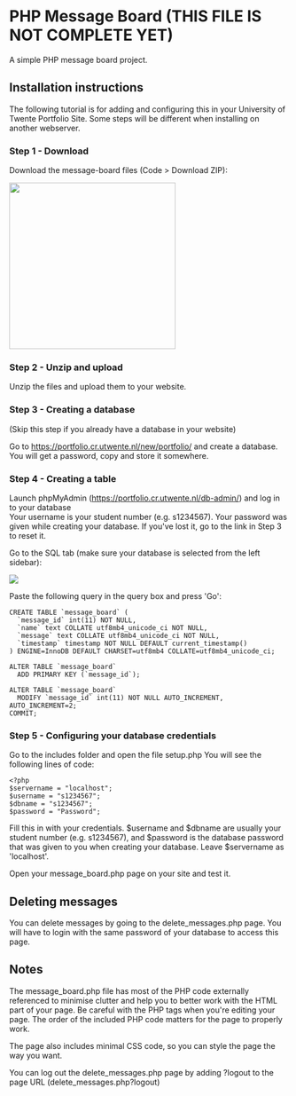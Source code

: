 # PHP Message Board (THIS FILE IS NOT COMPLETE YET)
A simple PHP message board project.
## Installation instructions
The following tutorial is for adding and configuring this in your University of Twente Portfolio Site. Some steps will be different when installing on another webserver.
### Step 1 - Download
Download the message-board files (Code > Download ZIP):

<img src="https://raw.githubusercontent.com/thiagoalbrecht/php-message-board/tutorial/images/download.png" width="300">

### Step 2 - Unzip and upload
Unzip the files and upload them to your website.

### Step 3 - Creating a database
(Skip this step if you already have a database in your website)

Go to https://portfolio.cr.utwente.nl/new/portfolio/ and create a database. You will get a password, copy and store it somewhere.

### Step 4 - Creating a table
Launch phpMyAdmin (https://portfolio.cr.utwente.nl/db-admin/) and log in to your database
<br>Your username is your student number (e.g. s1234567). Your password was given while creating your database. If you've lost it, go to the link in Step 3 to reset it.

Go to the SQL tab (make sure your database is selected from the left sidebar):

<img src="https://raw.githubusercontent.com/thiagoalbrecht/php-message-board/tutorial/images/phpmyadmin-sql.png?token=ADST7DSKHZOVVI4QQA644CTBOFZJ4">

Paste the following query in the query box and press 'Go':

```
CREATE TABLE `message_board` (
  `message_id` int(11) NOT NULL,
  `name` text COLLATE utf8mb4_unicode_ci NOT NULL,
  `message` text COLLATE utf8mb4_unicode_ci NOT NULL,
  `timestamp` timestamp NOT NULL DEFAULT current_timestamp()
) ENGINE=InnoDB DEFAULT CHARSET=utf8mb4 COLLATE=utf8mb4_unicode_ci;

ALTER TABLE `message_board`
  ADD PRIMARY KEY (`message_id`);

ALTER TABLE `message_board`
  MODIFY `message_id` int(11) NOT NULL AUTO_INCREMENT, AUTO_INCREMENT=2;
COMMIT;
```

### Step 5 - Configuring your database credentials
Go to the includes folder and open the file setup.php
You will see the following lines of code:
```
<?php
$servername = "localhost";
$username = "s1234567"; 
$dbname = "s1234567";
$password = "Password";
```
Fill this in with your credentials. $username and $dbname are usually your student number (e.g. s1234567), and $password is the database password that was given to you when creating your database. Leave $servername as 'localhost'.

Open your message_board.php page on your site and test it.

## Deleting messages
You can delete messages by going to the delete_messages.php page. You will have to login with the same password of your database to access this page.

## Notes
The message_board.php file has most of the PHP code externally referenced to minimise clutter and help you to better work with the HTML part of your page. Be careful with the PHP tags when you're editing your page. The order of the included PHP code matters for the page to properly work.

The page also includes minimal CSS code, so you can style the page the way you want.

You can log out the delete_messages.php page by adding ?logout to the page URL (delete_messages.php?logout)
